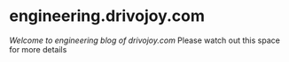 # engineering.drivojoy.com

*Welcome to engineering blog of drivojoy.com*  Please watch out this space for more details



